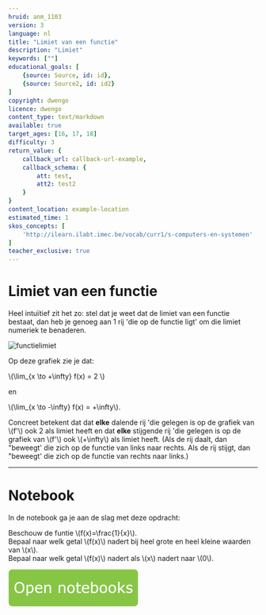 ```yaml
---
hruid: anm_1103
version: 3
language: nl
title: "Limiet van een functie"
description: "Limiet"
keywords: [""]
educational_goals: [
    {source: Source, id: id}, 
    {source: Source2, id: id2}
]
copyright: dwengo
licence: dwengo
content_type: text/markdown
available: true
target_ages: [16, 17, 18]
difficulty: 3
return_value: {
    callback_url: callback-url-example,
    callback_schema: {
        att: test,
        att2: test2
    }
}
content_location: example-location
estimated_time: 1
skos_concepts: [
    'http://ilearn.ilabt.imec.be/vocab/curr1/s-computers-en-systemen'
]
teacher_exclusive: true
---
```

# Limiet van een functie

Heel intuïtief zit het zo: stel dat je weet dat de limiet van een functie bestaat, dan heb je genoeg aan 1 rij 'die op de functie ligt' om die limiet numeriek te benaderen.

![functielimiet](https://github.com/dwengovzw/learning_content/assets/48352335/0ea7256a-956f-4c48-8596-30ae91a5e3e9)

Op deze grafiek zie je dat: 

\\(\lim_{x \to +\infty} f(x) =  2 \\)

en

\\(\lim_{x \to -\infty} f(x) = +\infty\\).

Concreet betekent dat dat **elke** dalende rij 'die gelegen is op de grafiek van \\(f'\\) ook 2 als limiet heeft en dat **elke** stijgende rij 'die gelegen is op de grafiek van \\(f'\\) ook \\(+\infty\\) als limiet heeft. 
(Als de rij daalt, dan "beweegt' die zich op de functie van links naar rechts. Als de rij stijgt, dan "beweegt' die zich op de functie van rechts naar links.) 

---------
# Notebook

In de notebook ga je aan de slag met deze opdracht: 

Beschouw de funtie \\(f(x)=\frac{1}{x}\\).  <br>
Bepaal naar welk getal \\(f(x)\\) nadert bij heel grote en heel kleine waarden van \\(x\\). <br>
Bepaal naar welk getal \\(f(x)\\) nadert als \\(x\\) nadert naar \\(0\\).

[![](embed/Knop.png "Knop")](https://kiks.ilabt.imec.be/hub/tmplogin?id=6515 "Limiet van een functie")
